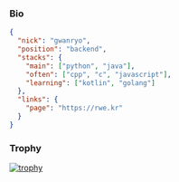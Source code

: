 ### Bio
```json
{
  "nick": "gwanryo",
  "position": "backend",
  "stacks": {
    "main": ["python", "java"],
    "often": ["cpp", "c", "javascript"],
    "learning": ["kotlin", "golang"]
  },
  "links": {
    "page": "https://rwe.kr"
  }
}
```

### Trophy
[![trophy](https://github-profile-trophy.vercel.app/?username=gwanryo&theme=onedark&column=5&margin-w=15&margin-h=15)](https://github.com/ryo-ma/github-profile-trophy)
